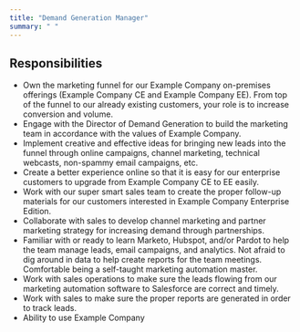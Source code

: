 ```yaml
---
title: "Demand Generation Manager"
summary: " "
---
```


## Responsibilities

- Own the marketing funnel for our Example Company on-premises offerings (Example Company CE and Example Company EE).
From top of the funnel to our already existing customers, your role is to increase conversion and volume.
- Engage with the Director of Demand Generation to build the marketing team in accordance with the values of Example Company.
- Implement creative and effective ideas for bringing new leads into the funnel through online campaigns, channel marketing,
technical webcasts, non-spammy email campaigns, etc.
- Create a better experience online so that it is easy for our enterprise customers to upgrade from Example Company CE to EE easily.
- Work with our super smart sales team to create the proper follow-up materials for our customers interested in Example Company Enterprise Edition.
- Collaborate with sales to develop channel marketing and partner marketing strategy for increasing demand through partnerships.
- Familiar with or ready to learn Marketo, Hubspot, and/or Pardot to help the team manage leads, email campaigns, and analytics.
Not afraid to dig around in data to help create reports for the team meetings. Comfortable being a self-taught marketing automation master.
- Work with sales operations to make sure the leads flowing from our marketing automation software to Salesforce are correct and timely.
- Work with sales to make sure the proper reports are generated in order to track leads.
- Ability to use Example Company
